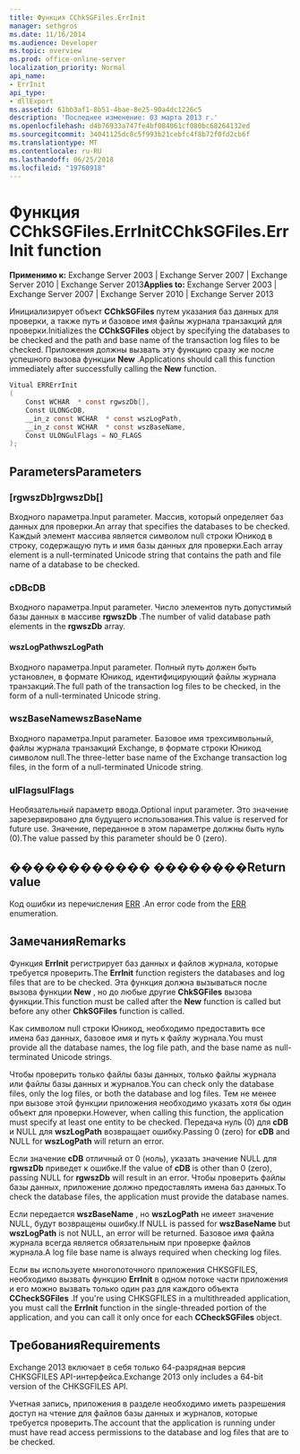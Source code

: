 ```yaml
---
title: Функция CChkSGFiles.ErrInit
manager: sethgros
ms.date: 11/16/2014
ms.audience: Developer
ms.topic: overview
ms.prod: office-online-server
localization_priority: Normal
api_name:
- ErrInit
api_type:
- dllExport
ms.assetid: 61bb3af1-8b51-4bae-8e25-90a4dc1226c5
description: 'Последнее изменение: 03 марта 2013 г.'
ms.openlocfilehash: d4b76933a747fe4bf084061cf080bc68264132ed
ms.sourcegitcommit: 34041125dc8c5f993b21cebfc4f8b72f0fd2cb6f
ms.translationtype: MT
ms.contentlocale: ru-RU
ms.lasthandoff: 06/25/2018
ms.locfileid: "19760918"
---
```

# <a name="cchksgfileserrinit-function"></a><span data-ttu-id="f7d97-103">Функция CChkSGFiles.ErrInit</span><span class="sxs-lookup"><span data-stu-id="f7d97-103">CChkSGFiles.ErrInit function</span></span>
  
<span data-ttu-id="f7d97-104">**Применимо к:** Exchange Server 2003 | Exchange Server 2007 | Exchange Server 2010 | Exchange Server 2013</span><span class="sxs-lookup"><span data-stu-id="f7d97-104">**Applies to:** Exchange Server 2003 | Exchange Server 2007 | Exchange Server 2010 | Exchange Server 2013</span></span>
  
<span data-ttu-id="f7d97-105">Инициализирует объект **CChkSGFiles** путем указания баз данных для проверки, а также путь и базовое имя файлы журнала транзакций для проверки.</span><span class="sxs-lookup"><span data-stu-id="f7d97-105">Initializes the **CChkSGFiles** object by specifying the databases to be checked and the path and base name of the transaction log files to be checked.</span></span> <span data-ttu-id="f7d97-106">Приложения должны вызвать эту функцию сразу же после успешного вызова функции **New** .</span><span class="sxs-lookup"><span data-stu-id="f7d97-106">Applications should call this function immediately after successfully calling the **New** function.</span></span> 
  
```cs
Vitual ERRErrInit  
(
    Const WCHAR  * const rgwszDb[],
    Const ULONGcDB,
    __in_z const WCHAR  * const wszLogPath,
    __in_z const WCHAR  * const wszBaseName,
    Const ULONGulFlags = NO_FLAGS
);

```

## <a name="parameters"></a><span data-ttu-id="f7d97-107">Parameters</span><span class="sxs-lookup"><span data-stu-id="f7d97-107">Parameters</span></span>

### <a name="rgwszdb"></a><span data-ttu-id="f7d97-108">[rgwszDb]</span><span class="sxs-lookup"><span data-stu-id="f7d97-108">rgwszDb[]</span></span>
  
<span data-ttu-id="f7d97-109">Входного параметра.</span><span class="sxs-lookup"><span data-stu-id="f7d97-109">Input parameter.</span></span> <span data-ttu-id="f7d97-110">Массив, который определяет баз данных для проверки.</span><span class="sxs-lookup"><span data-stu-id="f7d97-110">An array that specifies the databases to be checked.</span></span> <span data-ttu-id="f7d97-111">Каждый элемент массива является символом null строки Юникод в строку, содержащую путь и имя базы данных для проверки.</span><span class="sxs-lookup"><span data-stu-id="f7d97-111">Each array element is a null-terminated Unicode string that contains the path and file name of a database to be checked.</span></span>
    
### <a name="cdb"></a><span data-ttu-id="f7d97-112">cDB</span><span class="sxs-lookup"><span data-stu-id="f7d97-112">cDB</span></span>
  
<span data-ttu-id="f7d97-113">Входного параметра.</span><span class="sxs-lookup"><span data-stu-id="f7d97-113">Input parameter.</span></span> <span data-ttu-id="f7d97-114">Число элементов путь допустимый базы данных в массиве **rgwszDb** .</span><span class="sxs-lookup"><span data-stu-id="f7d97-114">The number of valid database path elements in the **rgwszDb** array.</span></span> 
    
#### <a name="wszlogpath"></a><span data-ttu-id="f7d97-115">wszLogPath</span><span class="sxs-lookup"><span data-stu-id="f7d97-115">wszLogPath</span></span>
  
<span data-ttu-id="f7d97-116">Входного параметра.</span><span class="sxs-lookup"><span data-stu-id="f7d97-116">Input parameter.</span></span> <span data-ttu-id="f7d97-117">Полный путь должен быть установлен, в формате Юникод, идентифицирующий файлы журнала транзакций.</span><span class="sxs-lookup"><span data-stu-id="f7d97-117">The full path of the transaction log files to be checked, in the form of a null-terminated Unicode string.</span></span>
    
### <a name="wszbasename"></a><span data-ttu-id="f7d97-118">wszBaseName</span><span class="sxs-lookup"><span data-stu-id="f7d97-118">wszBaseName</span></span>
  
<span data-ttu-id="f7d97-119">Входного параметра.</span><span class="sxs-lookup"><span data-stu-id="f7d97-119">Input parameter.</span></span> <span data-ttu-id="f7d97-120">Базовое имя трехсимвольный, файлы журнала транзакций Exchange, в формате строки Юникод символом null.</span><span class="sxs-lookup"><span data-stu-id="f7d97-120">The three-letter base name of the Exchange transaction log files, in the form of a null-terminated Unicode string.</span></span>
    
### <a name="ulflags"></a><span data-ttu-id="f7d97-121">ulFlags</span><span class="sxs-lookup"><span data-stu-id="f7d97-121">ulFlags</span></span>
  
<span data-ttu-id="f7d97-122">Необязательный параметр ввода.</span><span class="sxs-lookup"><span data-stu-id="f7d97-122">Optional input parameter.</span></span> <span data-ttu-id="f7d97-123">Это значение зарезервировано для будущего использования.</span><span class="sxs-lookup"><span data-stu-id="f7d97-123">This value is reserved for future use.</span></span> <span data-ttu-id="f7d97-124">Значение, переданное в этом параметре должны быть нуль (0).</span><span class="sxs-lookup"><span data-stu-id="f7d97-124">The value passed by this parameter should be 0 (zero).</span></span>
    
## <a name="return-value"></a><span data-ttu-id="f7d97-125">������������ ��������</span><span class="sxs-lookup"><span data-stu-id="f7d97-125">Return value</span></span>

<span data-ttu-id="f7d97-126">Код ошибки из перечисления [ERR](cchksgfiles-err-enumeration.md) .</span><span class="sxs-lookup"><span data-stu-id="f7d97-126">An error code from the [ERR](cchksgfiles-err-enumeration.md) enumeration.</span></span> 
  
## <a name="remarks"></a><span data-ttu-id="f7d97-127">Замечания</span><span class="sxs-lookup"><span data-stu-id="f7d97-127">Remarks</span></span>

<span data-ttu-id="f7d97-128">Функция **ErrInit** регистрирует баз данных и файлов журнала, которые требуется проверить.</span><span class="sxs-lookup"><span data-stu-id="f7d97-128">The **ErrInit** function registers the databases and log files that are to be checked.</span></span> <span data-ttu-id="f7d97-129">Эта функция должна вызываться после вызова функции **New** , но до любые другие **ChkSGFiles** вызова функции.</span><span class="sxs-lookup"><span data-stu-id="f7d97-129">This function must be called after the **New** function is called but before any other **ChkSGFiles** function is called.</span></span> 
  
<span data-ttu-id="f7d97-130">Как символом null строки Юникод, необходимо предоставить все имена баз данных, базовое имя и путь к файлу журнала.</span><span class="sxs-lookup"><span data-stu-id="f7d97-130">You must provide all the database names, the log file path, and the base name as null-terminated Unicode strings.</span></span>
  
<span data-ttu-id="f7d97-131">Чтобы проверить только файлы базы данных, только файлы журнала или файлы базы данных и журналов.</span><span class="sxs-lookup"><span data-stu-id="f7d97-131">You can check only the database files, only the log files, or both the database and log files.</span></span> <span data-ttu-id="f7d97-132">Тем не менее при вызове этой функции приложения необходимо указать хотя бы один объект для проверки.</span><span class="sxs-lookup"><span data-stu-id="f7d97-132">However, when calling this function, the application must specify at least one entity to be checked.</span></span> <span data-ttu-id="f7d97-133">Передача нуль (0) для **cDB** и NULL для **wszLogPath** возвращает ошибку.</span><span class="sxs-lookup"><span data-stu-id="f7d97-133">Passing 0 (zero) for  **cDB**  and NULL for  **wszLogPath**  will return an error.</span></span> 
  
<span data-ttu-id="f7d97-134">Если значение **cDB** отличный от 0 (ноль), указать значение NULL для **rgwszDb** приведет к ошибке.</span><span class="sxs-lookup"><span data-stu-id="f7d97-134">If the value of  **cDB**  is other than 0 (zero), passing NULL for  **rgwszDb**  will result in an error.</span></span> <span data-ttu-id="f7d97-135">Чтобы проверить файлы базы данных, приложение должно предоставлять имена баз данных.</span><span class="sxs-lookup"><span data-stu-id="f7d97-135">To check the database files, the application must provide the database names.</span></span> 
  
<span data-ttu-id="f7d97-136">Если передается **wszBaseName** , но **wszLogPath** не имеет значение NULL, будут возвращены ошибку.</span><span class="sxs-lookup"><span data-stu-id="f7d97-136">If NULL is passed for  **wszBaseName**  but  **wszLogPath**  is not NULL, an error will be returned.</span></span> <span data-ttu-id="f7d97-137">Базовое имя файла журнала всегда является обязательным при проверке файлов журнала.</span><span class="sxs-lookup"><span data-stu-id="f7d97-137">A log file base name is always required when checking log files.</span></span> 
  
<span data-ttu-id="f7d97-138">Если вы используете многопоточного приложения CHKSGFILES, необходимо вызвать функцию **ErrInit** в одном потоке части приложения и его можно вызвать только один раз для каждого объекта **CCheckSGFiles** .</span><span class="sxs-lookup"><span data-stu-id="f7d97-138">If you're using CHKSGFILES in a multithreaded application, you must call the **ErrInit** function in the single-threaded portion of the application, and you can call it only once for each **CCheckSGFiles** object.</span></span> 
  
## <a name="requirements"></a><span data-ttu-id="f7d97-139">Требования</span><span class="sxs-lookup"><span data-stu-id="f7d97-139">Requirements</span></span>

<span data-ttu-id="f7d97-140">Exchange 2013 включает в себя только 64-разрядная версия CHKSGFILES API-интерфейса.</span><span class="sxs-lookup"><span data-stu-id="f7d97-140">Exchange 2013 only includes a 64-bit version of the CHKSGFILES API.</span></span>
  
<span data-ttu-id="f7d97-141">Учетная запись, приложения в разделе необходимо иметь разрешения доступ на чтение для файлов базы данных и журналов, которые требуется проверить.</span><span class="sxs-lookup"><span data-stu-id="f7d97-141">The account that the application is running under must have read access permissions to the database and log files that are to be checked.</span></span>
  

